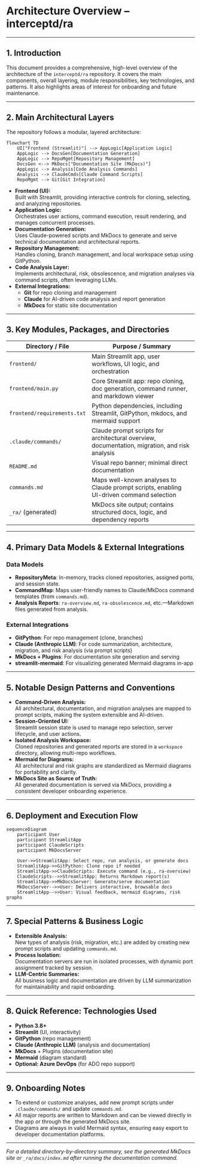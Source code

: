 # Architecture Overview – interceptd/ra

---

## 1. Introduction

This document provides a comprehensive, high-level overview of the architecture of the `interceptd/ra` repository. It covers the main components, overall layering, module responsibilities, key technologies, and patterns. It also highlights areas of interest for onboarding and future maintenance.

---

## 2. Main Architectural Layers

The repository follows a modular, layered architecture:

```mermaid
flowchart TD
    UI["Frontend (Streamlit)"] --> AppLogic[Application Logic]
    AppLogic --> DocsGen[Documentation Generation]
    AppLogic --> RepoMgmt[Repository Management]
    DocsGen <--> MkDocs["Documentation Site (MkDocs)"]
    AppLogic --> Analysis[Code Analysis Commands]
    Analysis --> ClaudeCmds[Claude Command Scripts]
    RepoMgmt --> Git[Git Integration]
```

- **Frontend (UI):**  
  Built with Streamlit, providing interactive controls for cloning, selecting, and analyzing repositories.
- **Application Logic:**  
  Orchestrates user actions, command execution, result rendering, and manages concurrent processes.
- **Documentation Generation:**  
  Uses Claude-powered scripts and MkDocs to generate and serve technical documentation and architectural reports.
- **Repository Management:**  
  Handles cloning, branch management, and local workspace setup using GitPython.
- **Code Analysis Layer:**  
  Implements architectural, risk, obsolescence, and migration analyses via command scripts, often leveraging LLMs.
- **External Integrations:**  
  - **Git** for repo cloning and management
  - **Claude** for AI-driven code analysis and report generation
  - **MkDocs** for static site documentation

---

## 3. Key Modules, Packages, and Directories

| Directory / File           | Purpose / Summary                                                                                  |
|--------------------------- |---------------------------------------------------------------------------------------------------|
| `frontend/`                | Main Streamlit app, user workflows, UI logic, and orchestration                                   |
| `frontend/main.py`         | Core Streamlit app: repo cloning, doc generation, command runner, and markdown viewer             |
| `frontend/requirements.txt`| Python dependencies, including Streamlit, GitPython, mkdocs, and mermaid support                  |
| `.claude/commands/`        | Claude prompt scripts for architectural overview, documentation, migration, and risk analysis      |
| `README.md`                | Visual repo banner; minimal direct documentation                                                  |
| `commands.md`              | Maps well-known analyses to Claude prompt scripts, enabling UI-driven command selection            |
| `_ra/` (generated)         | MkDocs site output; contains structured docs, logic, and dependency reports                        |

---

## 4. Primary Data Models & External Integrations

### Data Models

- **RepositoryMeta**: In-memory, tracks cloned repositories, assigned ports, and session state.
- **CommandMap**: Maps user-friendly names to Claude/MkDocs command templates (from `commands.md`).
- **Analysis Reports**: `ra-overview.md`, `ra-obsolescence.md`, etc.—Markdown files generated from analysis.

### External Integrations

- **GitPython**: For repo management (clone, branches)
- **Claude (Anthropic LLM)**: For code summarization, architecture, migration, and risk analysis (via prompt scripts)
- **MkDocs + Plugins**: For documentation site generation and serving
- **streamlit-mermaid**: For visualizing generated Mermaid diagrams in-app

---

## 5. Notable Design Patterns and Conventions

- **Command-Driven Analysis:**  
  All architectural, documentation, and migration analyses are mapped to prompt scripts, making the system extensible and AI-driven.
- **Session-Oriented UI:**  
  Streamlit session state is used to manage repo selection, server lifecycle, and user actions.
- **Isolated Analysis Workspace:**  
  Cloned repositories and generated reports are stored in a `workspace` directory, allowing multi-repo workflows.
- **Mermaid for Diagrams:**  
  All architectural and risk graphs are standardized as Mermaid diagrams for portability and clarity.
- **MkDocs Site as Source of Truth:**  
  All generated documentation is served via MkDocs, providing a consistent developer onboarding experience.

---

## 6. Deployment and Execution Flow

```mermaid
sequenceDiagram
    participant User
    participant StreamlitApp
    participant ClaudeScripts
    participant MkDocsServer

    User->>StreamlitApp: Select repo, run analysis, or generate docs
    StreamlitApp->>GitPython: Clone repo if needed
    StreamlitApp->>ClaudeScripts: Execute command (e.g., ra-overview)
    ClaudeScripts-->>StreamlitApp: Returns Markdown report(s)
    StreamlitApp->>MkDocsServer: Generate/serve documentation
    MkDocsServer-->>User: Delivers interactive, browsable docs
    StreamlitApp-->>User: Visual feedback, mermaid diagrams, risk graphs
```

---

## 7. Special Patterns & Business Logic

- **Extensible Analysis:**  
  New types of analysis (risk, migration, etc.) are added by creating new prompt scripts and updating `commands.md`.
- **Process Isolation:**  
  Documentation servers are run in isolated processes, with dynamic port assignment tracked by session.
- **LLM-Centric Summaries:**  
  All business logic and documentation are driven by LLM summarization for maintainability and rapid onboarding.

---

## 8. Quick Reference: Technologies Used

- **Python 3.8+**
- **Streamlit** (UI, interactivity)
- **GitPython** (repo management)
- **Claude (Anthropic LLM)** (analysis and documentation)
- **MkDocs** + Plugins (documentation site)
- **Mermaid** (diagram standard)
- **Optional: Azure DevOps** (for ADO repo support)

---

## 9. Onboarding Notes

- To extend or customize analyses, add new prompt scripts under `.claude/commands/` and update `commands.md`.
- All major reports are written to Markdown and can be viewed directly in the app or through the generated MkDocs site.
- Diagrams are always in valid Mermaid syntax, ensuring easy export to developer documentation platforms.

---


*For a detailed directory-by-directory summary, see the generated MkDocs site or `_ra/docs/index.md` after running the documentation command.*
